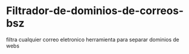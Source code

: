 # Filtrador-de-dominios-de-correos-bsz
filtra cualquier correo eletronico herramienta para separar dominios de webs 
